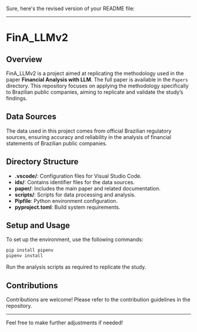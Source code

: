 Sure, here's the revised version of your README file:

---

# FinA_LLMv2

## Overview

FinA_LLMv2 is a project aimed at replicating the methodology used in the paper **Financial Analysis with LLM**. The full paper is available in the `Papers` directory. This repository focuses on applying the methodology specifically to Brazilian public companies, aiming to replicate and validate the study’s findings.

## Data Sources

The data used in this project comes from official Brazilian regulatory sources, ensuring accuracy and reliability in the analysis of financial statements of Brazilian public companies.

## Directory Structure

- **.vscode/**: Configuration files for Visual Studio Code.
- **ids/**: Contains identifier files for the data sources.
- **paper/**: Includes the main paper and related documentation.
- **scripts/**: Scripts for data processing and analysis.
- **Pipfile**: Python environment configuration.
- **pyproject.toml**: Build system requirements.

## Setup and Usage

To set up the environment, use the following commands:

```sh
pip install pipenv
pipenv install
```

Run the analysis scripts as required to replicate the study.

## Contributions

Contributions are welcome! Please refer to the contribution guidelines in the repository.

---

Feel free to make further adjustments if needed!